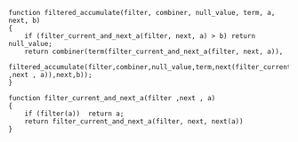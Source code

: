     function filtered_accumulate(filter, combiner, null_value, term, a, next, b)
    {
        if (filter_current_and_next_a(filter, next, a) > b) return null_value;
        return combiner(term(filter_current_and_next_a(filter, next, a)),
            filtered_accumulate(filter,combiner,null_value,term,next(filter_current_and_next_a(filter ,next , a)),next,b));
    }
    
    function filter_current_and_next_a(filter ,next , a)
    {
        if (filter(a))  return a;
        return filter_current_and_next_a(filter, next, next(a))
    }
    
